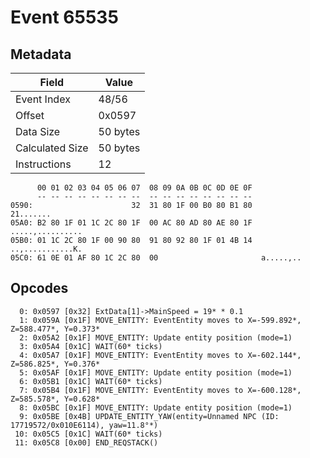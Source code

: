 # Event 65535

## Metadata

| Field           | Value    |
|-----------------|----------|
| Event Index     | 48/56    |
| Offset          | 0x0597   |
| Data Size       | 50 bytes |
| Calculated Size | 50 bytes |
| Instructions    | 12       |

```
      00 01 02 03 04 05 06 07  08 09 0A 0B 0C 0D 0E 0F
      -- -- -- -- -- -- -- --  -- -- -- -- -- -- -- --
0590:                      32  31 80 1F 00 B0 80 B1 80         21.......
05A0: B2 80 1F 01 1C 2C 80 1F  00 AC 80 AD 80 AE 80 1F  .....,..........
05B0: 01 1C 2C 80 1F 00 90 80  91 80 92 80 1F 01 4B 14  ..,...........K.
05C0: 61 0E 01 AF 80 1C 2C 80  00                       a.....,..       
```

## Opcodes

```
  0: 0x0597 [0x32] ExtData[1]->MainSpeed = 19* * 0.1
  1: 0x059A [0x1F] MOVE_ENTITY: EventEntity moves to X=-599.892*, Z=588.477*, Y=0.373*
  2: 0x05A2 [0x1F] MOVE_ENTITY: Update entity position (mode=1)
  3: 0x05A4 [0x1C] WAIT(60* ticks)
  4: 0x05A7 [0x1F] MOVE_ENTITY: EventEntity moves to X=-602.144*, Z=586.825*, Y=0.376*
  5: 0x05AF [0x1F] MOVE_ENTITY: Update entity position (mode=1)
  6: 0x05B1 [0x1C] WAIT(60* ticks)
  7: 0x05B4 [0x1F] MOVE_ENTITY: EventEntity moves to X=-600.128*, Z=585.578*, Y=0.628*
  8: 0x05BC [0x1F] MOVE_ENTITY: Update entity position (mode=1)
  9: 0x05BE [0x4B] UPDATE_ENTITY_YAW(entity=Unnamed NPC (ID: 17719572/0x010E6114), yaw=11.8°*)
 10: 0x05C5 [0x1C] WAIT(60* ticks)
 11: 0x05C8 [0x00] END_REQSTACK()
```
